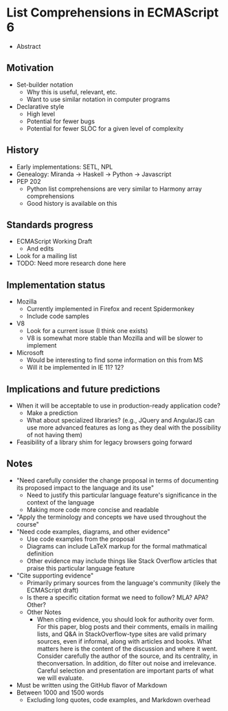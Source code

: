 # List Comprehensions in ECMAScript 6

- Abstract

## Motivation

- Set-builder notation
    - Why this is useful, relevant, etc.
    - Want to use similar notation in computer programs
- Declarative style
    - High level
    - Potential for fewer bugs
    - Potential for fewer SLOC for a given level of complexity

## History

- Early implementations: SETL, NPL
- Genealogy: Miranda -> Haskell -> Python -> Javascript
- PEP 202
    - Python list comprehensions are very similar to Harmony array comprehensions
    - Good history is available on this

## Standards progress

- ECMAScript Working Draft
    - And edits
- Look for a mailing list
- TODO: Need more research done here

## Implementation status

- Mozilla
    - Currently implemented in Firefox and recent Spidermonkey
    - Include code samples
- V8
    - Look for a current issue (I think one exists)
    - V8 is somewhat more stable than Mozilla and will be slower to implement
- Microsoft
    - Would be interesting to find some information on this from MS
    - Will it be implemented in IE 11? 12?

## Implications and future predictions
- When it will be acceptable to use in production-ready application code?
    - Make a prediction
    - What about specialized libraries? (e.g., JQuery and AngularJS can use
      more advanced features as long as they deal with the possibility of
      not having them)
- Feasibility of a library shim for legacy browsers going forward

## Notes
- "Need carefully consider the change proposal in terms of documenting its proposed impact to the language and its use"
  - Need to justify this particular language feature's significance in the context of the language
  - Making more code more concise and readable
- "Apply the terminology and concepts we have used throughout the course"
- "Need code examples, diagrams, and other evidence"
  - Use code examples from the proposal
  - Diagrams can include LaTeX markup for the formal mathmatical definition
  - Other evidence may include things like Stack Overflow articles that praise this particular language feature
- "Cite supporting evidence"
  - Primarily primary sources from the language's community (likely the ECMAScript draft)
  - Is there a specific citation format we need to follow? MLA? APA? Other?
  - Other Notes
    - When citing evidence, you should look for authority over form. For this paper, blog posts
    and their comments, emails in mailing lists, and Q&A in StackOverflow-type sites are valid
    primary sources, even if informal, along with articles and books. What matters here is the
    content of the discussion and where it went. Consider carefully the author of the source,
    and its centrality, in theconversation. In addition, do filter out noise and irrelevance.
    Careful selection and presentation are important parts of what we will evaluate.
- Must be written using the GitHub flavor of Markdown
- Between 1000 and 1500 words
  - Excluding long quotes, code examples, and Markdown overhead